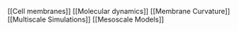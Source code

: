[[Cell membranes]]
[[Molecular dynamics]]
[[Membrane Curvature]]
[[Multiscale Simulations]]
[[Mesoscale Models]]
